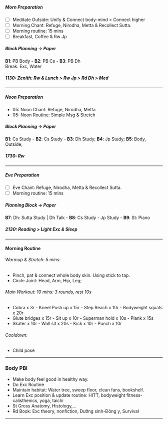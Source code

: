 ##### Morn Preparation
- [ ] Meditate Outside: Unify & Connect body-mind > Connect higher
- [ ] Morning Chant: Refuge, Nirodha, Metta & Recollect Sutta.
- [ ] Morning routine: 15 mins
- [ ] Breakfast, Coffee & Rw Jp 
##### Block Planning -> Paper
**B1**: PB Body - **B2**: PB Cs - **B3**: PB Dh <br/>
Break: Exc, Water
##### 1130: Zenith: Rw & Lunch > Rw Jp > Rd Dh > Med
---
##### Noon Preparation
+ 05: Noon Chant: Refuge, Nirodha, Metta
+ 05: Noon Routine: Simple Msg & Stretch
##### Block Planning -> Paper
**B1**: Cs Study - **B2**: Cs Study - **B3**: Dh Study; 
**B4**: Jp Study; **B5**: Body, Outside;
##### 1730: Rw
---
##### Eve Preparation
- [ ] Eve Chant: Refuge, Nirodha, Metta & Recollect Sutta.
- [ ] Morning routine: 15 mins
##### Planning Block -> Paper
**B7**: Dh: Sutta Study | Dh Talk - **B8**: Cs Study - Jp Study - **B9**: St: Piano
##### 2130: Reading > Light Exc & Sleep
---
#### Morning Routine
###### Warmup & Stretch: 5 mins: 
+ Pinch, pat & connect whole body skin. Using stick to tap.
+ Circle Joint: Head, Arm, Hip, Leg;
###### Main Workout: 10 mins: 3 rounds, rest 10s
+ Cobra x 3r - Kneel Push up x 15r - Step Reach x 10r - Bodyweight squats  x 20r
+ Glute bridges x 15r - Sit up x 10r - Superman hold x 10s - Plank x 15s
+ Skater x 10r - Wall sit x 20s - Kick x 10r - Punch x 10r
###### Cooldown: 
+ Child pose
---
### Body PBI
- Make body feel good in healthy way.
- Do Exc Routine
- Maintain habitat: Water tree, sweep floor, clean fans, bookshelf.
- Learn Exc position & update routine: HITT, bodyweight fitness-calisthenics, yoga, taichi 
- St Gross Anatomy, Histology,...
- Rd Book: Exc theory, nonfiction, Dưỡng sinh-Đông y, Survival
---
